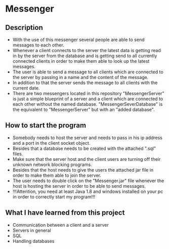 # Messenger

## Description

- With the use of this messenger several people are able to send messages to each other.
- Whenever a client connects to the server the latest data is getting read in by the server from the database and is getting send to all currently connected clients in order to make them able to look up the latest messages.
- The user is able to send a message to all clients which are connected to the server by passing in a name and the content of the message.
- In addition to that the server sends the message to all clients with the current date.
- There are two messengers located in this repository "MessengerServer" is just a simple blueprint of a server and a client which are connected to each other without the named database. "MessengerSeverDatabase" is the equivalent to "MessengerServer" but with an "added database".

## How to start the program

- Somebody needs to host the server and needs to pass in his ip address and a port in the client socket object.
- Besides that a database needs to be created with the attached ".sql" files.
- Make sure that the server host and the client users are turning off their unknown network blocking programs.
- Besides that the host needs to give the users the attached jar file in order to make them able to join the server.
- The user needs to double click on the "Messenger.jar" file whenever the host is hosting the server in order to be able to send messages.
- !!!Attention, you need at least Java 1.8 and windows installed on your pc in order to correctly start my program!!!

## What I have learned from this project

- Communication between a client and a server
- Servers in general
- SQL
- Handling databases
